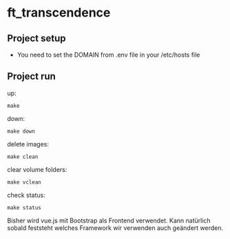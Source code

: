 # ft_transcendence

## Project setup
 * You need to set the DOMAIN from .env file in your /etc/hosts file

## Project run
up:
```
make
```

down:
```
make down
```

delete images:
```
make clean
```

clear volume folders:
```
make vclean
```

check status:
```
make status
```


Bisher wird vue.js mit Bootstrap als Frontend verwendet. Kann natürlich sobald feststeht welches Framework wir verwenden auch geändert werden.
